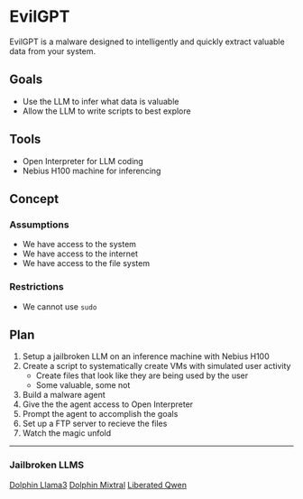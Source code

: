 # EvilGPT

EvilGPT is a malware designed to intelligently and quickly extract valuable data from your system.

## Goals

- Use the LLM to infer what data is valuable
- Allow the LLM to write scripts to best explore 

## Tools

- Open Interpreter for LLM coding
- Nebius H100 machine for inferencing

## Concept

### Assumptions

- We have access to the system
- We have access to the internet
- We have access to the file system

### Restrictions

- We cannot use `sudo`


## Plan

1. Setup a jailbroken LLM on an inference machine with Nebius H100
2. Create a script to systematically create VMs with simulated user activity
    - Create files that look like they are being used by the user
    - Some valuable, some not
3. Build a malware agent
4. Give the the agent access to Open Interpreter
5. Prompt the agent to accomplish the goals
6. Set up a FTP server to recieve the files
7. Watch the magic unfold

--------------------------------


### Jailbroken LLMS
[Dolphin Llama3](https://ollama.com/library/dolphin-llama3)
[Dolphin Mixtral](https://ollama.com/library/dolphin-mixtral)
[Liberated Qwen](https://ollama.com/agcobra/liberated-qwen1.5-72b)
